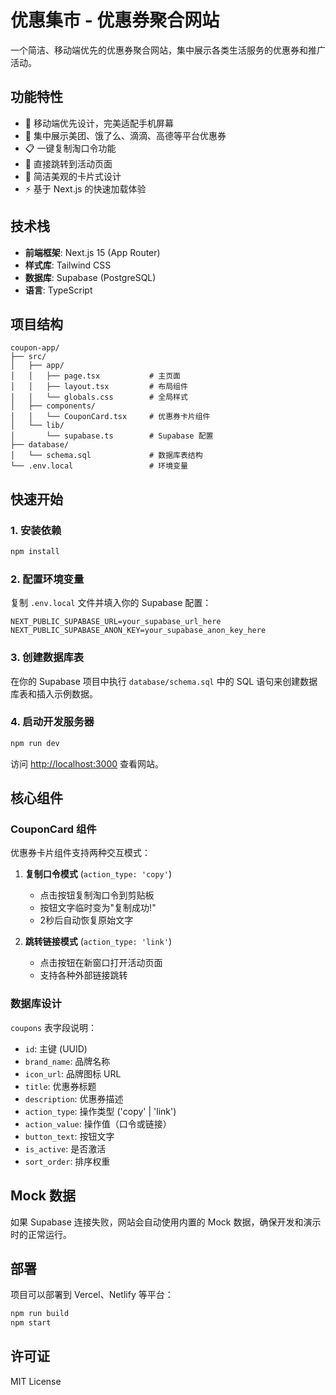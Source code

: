 # 优惠集市 - 优惠券聚合网站

一个简洁、移动端优先的优惠券聚合网站，集中展示各类生活服务的优惠券和推广活动。

## 功能特性

- 📱 移动端优先设计，完美适配手机屏幕
- 🎫 集中展示美团、饿了么、滴滴、高德等平台优惠券
- 📋 一键复制淘口令功能
- 🔗 直接跳转到活动页面
- 🎨 简洁美观的卡片式设计
- ⚡ 基于 Next.js 的快速加载体验

## 技术栈

- **前端框架**: Next.js 15 (App Router)
- **样式库**: Tailwind CSS
- **数据库**: Supabase (PostgreSQL)
- **语言**: TypeScript

## 项目结构

```
coupon-app/
├── src/
│   ├── app/
│   │   ├── page.tsx           # 主页面
│   │   ├── layout.tsx         # 布局组件
│   │   └── globals.css        # 全局样式
│   ├── components/
│   │   └── CouponCard.tsx     # 优惠券卡片组件
│   └── lib/
│       └── supabase.ts        # Supabase 配置
├── database/
│   └── schema.sql             # 数据库表结构
└── .env.local                 # 环境变量
```

## 快速开始

### 1. 安装依赖

```bash
npm install
```

### 2. 配置环境变量

复制 `.env.local` 文件并填入你的 Supabase 配置：

```env
NEXT_PUBLIC_SUPABASE_URL=your_supabase_url_here
NEXT_PUBLIC_SUPABASE_ANON_KEY=your_supabase_anon_key_here
```

### 3. 创建数据库表

在你的 Supabase 项目中执行 `database/schema.sql` 中的 SQL 语句来创建数据库表和插入示例数据。

### 4. 启动开发服务器

```bash
npm run dev
```

访问 [http://localhost:3000](http://localhost:3000) 查看网站。

## 核心组件

### CouponCard 组件

优惠券卡片组件支持两种交互模式：

1. **复制口令模式** (`action_type: 'copy'`)
   - 点击按钮复制淘口令到剪贴板
   - 按钮文字临时变为"复制成功!"
   - 2秒后自动恢复原始文字

2. **跳转链接模式** (`action_type: 'link'`)
   - 点击按钮在新窗口打开活动页面
   - 支持各种外部链接跳转

### 数据库设计

`coupons` 表字段说明：

- `id`: 主键 (UUID)
- `brand_name`: 品牌名称
- `icon_url`: 品牌图标 URL
- `title`: 优惠券标题
- `description`: 优惠券描述
- `action_type`: 操作类型 ('copy' | 'link')
- `action_value`: 操作值（口令或链接）
- `button_text`: 按钮文字
- `is_active`: 是否激活
- `sort_order`: 排序权重

## Mock 数据

如果 Supabase 连接失败，网站会自动使用内置的 Mock 数据，确保开发和演示时的正常运行。

## 部署

项目可以部署到 Vercel、Netlify 等平台：

```bash
npm run build
npm start
```

## 许可证

MIT License
